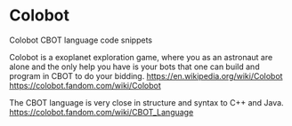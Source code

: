 # Colobot
Colobot CBOT language code snippets

Colobot is a exoplanet exploration game, where you as an astronaut are alone and the only help you have is your bots that one can build and program in CBOT to do your bidding.
https://en.wikipedia.org/wiki/Colobot
https://colobot.fandom.com/wiki/Colobot

The CBOT language is very close in structure and syntax to C++ and Java.
https://colobot.fandom.com/wiki/CBOT_Language
